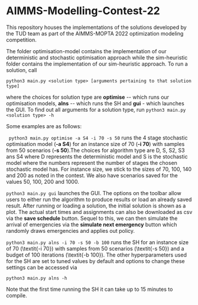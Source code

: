 # AIMMS-Modelling-Contest-22

This repository houses the implementations of the solutions developed by the TUD team as part of the AIMMS-MOPTA 2022 optimization modeling competition.

The folder optimisation-model contains the implementation of our deterministic and stochastic optimisation approach while the sim-heuristic folder contains the implementation of our sim-heuristic approach. To run a solution, call 

   ``` python3 main.py <solution type> [arguments pertaining to that solution type] ```

where the choices for solution type are **optimise** -- which runs our optimisation models, **alns** -- which runs the SH and **gui** - which launches the GUI. To find out all arguments for a solution type, run
    ``` python3 main.py <solution type> -h ```

Some examples are as follows:

``` python3 main.py optimise -a S4 -i 70 -s 50```
runs the 4 stage stochastic optimisation model (**-a S4**) for an instance size of 70 (**-i 70**) with samples from 50 scenarios (**-s 50**).The choices for algorithm type are D, S, S2, S3 ans S4 where D represents the deterministic model and S is the stochastic model where the numbers represent the number of stages the chosen stochastic model has. For instance size, we stick to the sizes of 70, 100, 140 and 200 as noted in the contest. We also have scenarios saved for the values 50, 100, 200 and 1000.


``` python3 main.py gui ```
launches the GUI. The options on the toolbar allow users to either run the algorithm to produce results or load an already saved result. After running or loading a solution, the initial solution is shown as a plot. The actual start times and assignments can also be downloaded as csv via the **save schedule** button. Sequel to this, we can then simulate the arrival of emergencies via the **simulate next emergency** button which randomly draws emergencies and applies out policy. 

``` python3 main.py alns -i 70 -s 50 -b 100 ```
runs the SH for an instance size of 70 (\textit{-i 70}) with samples from 50 scenarios (\textit{-s 50}) and a budget of 100 iterations (\textit{-b 100}). The other hyperparameters used for the SH are set to tuned values by default and options to change these settings can be accessed via 

``` python3 main.py alns -h ```

Note that the first time running the SH it can take up to 15 minutes to compile.
